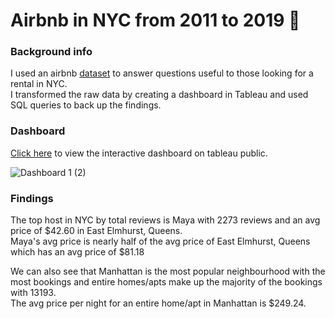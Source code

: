 # Airbnb in NYC from 2011 to 2019  🏡 

### Background info
I used an airbnb [dataset](ab_nyc.csv) to answer questions useful to those looking for a rental in NYC.<BR>
I transformed the raw data by creating a dashboard in Tableau and used SQL queries to back up the findings.

### Dashboard
[Click here](https://public.tableau.com/app/profile/masud.ibrahim/viz/AirBnBsNYC_16861432541250/Dashboard1) to view the interactive dashboard on tableau public.
  
![Dashboard 1 (2)](https://github.com/MasudIbrahim/Airbnb-Project/assets/86682483/c3c516e7-3913-45bf-966d-25276ed7f7bf)

### Findings
The top host in NYC by total reviews is Maya with 2273 reviews and an avg price of $42.60 in East Elmhurst, Queens.<BR>
Maya's avg price is nearly half of the avg price of East Elmhurst, Queens which has an avg price of $81.18  

We can also see that Manhattan is the most popular neighbourhood with the most bookings and entire homes/apts make up the majority of the bookings with 13193.<BR>
The avg price per night for an entire home/apt in Manhattan is $249.24.  
